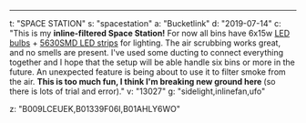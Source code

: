 ---
t: "SPACE STATION"
s: "spacestation"
a: "Bucketlink"
d: "2019-07-14"
c: "This is my <strong>inline-filtered Space Station!</strong> For now all bins have 6x15w <a href='https://amzn.to/3lyKIRa'>LED bulbs</a> + <a href='https://amzn.to/30TZOZn'>5630SMD LED strips</a> for lighting. The air scrubbing works great, and no smells are present. I've used some ducting to connect everything together and I hope that the setup will be able handle six bins or more in the future. An unexpected feature is being about to use it to filter smoke from the air. <strong>This is too much fun, I think I'm breaking new ground here </strong>(so there is lots of trial and error)."
v: "13027"
g: "sidelight,inlinefan,ufo"

z: "B009LCEUEK,B01339F06I,B01AHLY6WO"
